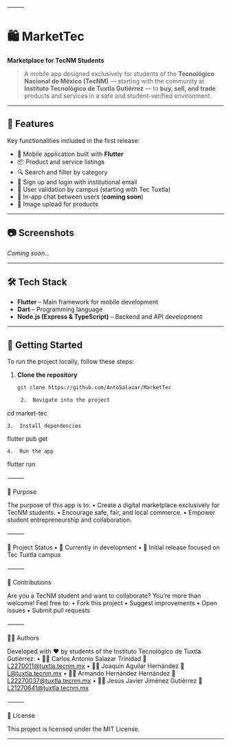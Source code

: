 

⸻



# 🛍️ MarketTec

**Marketplace for TecNM Students**

> A mobile app designed exclusively for students of the **Tecnológico Nacional de México (TecNM)** — starting with the community at **Instituto Tecnológico de Tuxtla Gutiérrez** — to **buy, sell, and trade** products and services in a safe and student-verified environment.

---

## 🚀 Features

Key functionalities included in the first release:

- 📱 Mobile application built with **Flutter**
- 📦 Product and service listings
- 🔍 Search and filter by category
- 🔐 Sign up and login with institutional email
- 🏫 User validation by campus (starting with Tec Tuxtla)
- 💬 In-app chat between users (**coming soon**)
- 📸 Image upload for products

---

## 📷 Screenshots

*Coming soon...*

---

## 🛠️ Tech Stack

- **Flutter** – Main framework for mobile development  
- **Dart** – Programming language  
- **Node.js (Express & TypeScript)** – Backend and API development

---

## 📲 Getting Started

To run the project locally, follow these steps:

1. **Clone the repository**
   ```bash
   git clone https://github.com/AntoSalazar/MarketTec

	2.	Navigate into the project

cd market-tec


	3.	Install dependencies

flutter pub get


	4.	Run the app

flutter run



⸻

🎯 Purpose

The purpose of this app is to:
	•	Create a digital marketplace exclusively for TecNM students.
	•	Encourage safe, fair, and local commerce.
	•	Empower student entrepreneurship and collaboration.

⸻

📌 Project Status
	•	🔧 Currently in development
	•	📍 Initial release focused on Tec Tuxtla campus

⸻

🤝 Contributions

Are you a TecNM student and want to collaborate?
You’re more than welcome! Feel free to:
	•	Fork this project
	•	Suggest improvements
	•	Open issues
	•	Submit pull requests

⸻

🧑‍💻 Authors

Developed with ❤️ by students of the Instituto Tecnológico de Tuxtla Gutiérrez:
	•	👨‍💻 Carlos Antonio Salazar Trinidad
📧 L2270011@tuxtla.tecnm.mx
	•	👨‍💻 Joaquín Aguilar Hernández
📧 L@tuxtla.tecnm.mx
	•	👨‍💻 Armando Hernández Hernández
📧 L22270037@tuxtla.tecnm.mx
	•	👨‍💻 Jesús Javier Jiménez Gutiérrez
📧 L21270641@tuxtla.tecnm.mx

⸻

📄 License

This project is licensed under the MIT License.

---
